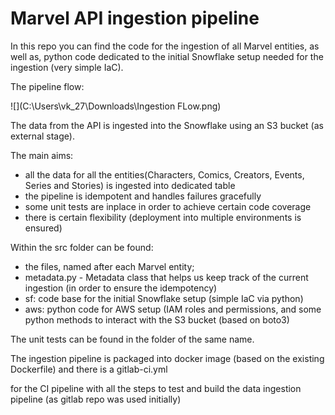 # Marvel API ingestion pipeline

In this repo you can find the code for the ingestion of all Marvel entities, as well as, 
python code dedicated to the initial Snowflake setup needed for the ingestion (very simple IaC).

The pipeline flow:

![](C:\Users\vk_27\Downloads\Ingestion FLow.png)   

The data from the API is ingested into the Snowflake using an S3 bucket (as external stage).
                                                                                                 
The main aims: 
                  
- all the data for all the entities(Characters, Comics, Creators, Events, Series and Stories) is ingested into dedicated table
- the pipeline is idempotent and handles failures gracefully
- some unit tests are inplace in order to achieve certain code coverage
- there is certain flexibility (deployment into multiple environments is ensured)

Within the src folder can be found: 
- the files, named after each Marvel entity; 
- metadata.py - Metadata class that helps us keep track of the current ingestion (in order to ensure the idempotency)
- sf: code base for the initial Snowflake setup (simple IaC via python)
- aws: python code for AWS setup (IAM roles and permissions, and some python methods to interact with the S3 bucket (based on boto3)

The unit tests can be found in the folder of the same name. 

The ingestion pipeline is packaged into docker image (based on the existing Dockerfile) and there is a gitlab-ci.yml 

for the CI pipeline with all the steps to test and build the data ingestion pipeline (as gitlab repo was used initially)
